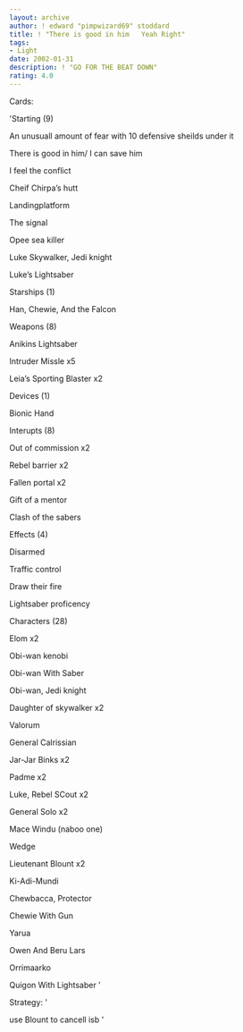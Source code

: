 ```yaml
---
layout: archive
author: ! edward "pimpwizard69" stoddard
title: ! "There is good in him   Yeah Right"
tags:
- Light
date: 2002-01-31
description: ! "GO FOR THE BEAT DOWN"
rating: 4.0
---
```

Cards: 

'Starting (9)

 An unusuall amount of fear with 10 defensive sheilds under it

 There is good in him/ I can save him

 I feel the conflict

 Cheif Chirpa’s hutt

 Landingplatform

 The signal

 Opee sea killer

 Luke Skywalker, Jedi knight

 Luke’s Lightsaber


Starships (1)

 Han, Chewie, And the Falcon


Weapons (8)

 Anikins Lightsaber

 Intruder Missle x5

 Leia’s Sporting Blaster x2


Devices (1)

 Bionic Hand


Interupts (8)

 Out of commission x2

 Rebel barrier x2

 Fallen portal x2

 Gift of a mentor

 Clash of the sabers


Effects (4)

 Disarmed

 Traffic control

 Draw their fire

 Lightsaber proficency


Characters (28)

 Elom x2

 Obi-wan kenobi

 Obi-wan With Saber

 Obi-wan, Jedi knight

 Daughter of skywalker x2

 Valorum

 General Calrissian

 Jar-Jar Binks x2

 Padme x2

 Luke, Rebel SCout x2 

 General Solo x2

 Mace Windu (naboo one)

 Wedge

 Lieutenant Blount x2

 Ki-Adi-Mundi

 Chewbacca, Protector

 Chewie With Gun 

 Yarua 

 Owen And Beru Lars

 Orrimaarko

 Quigon With Lightsaber '

Strategy: '

use Blount to cancell isb '